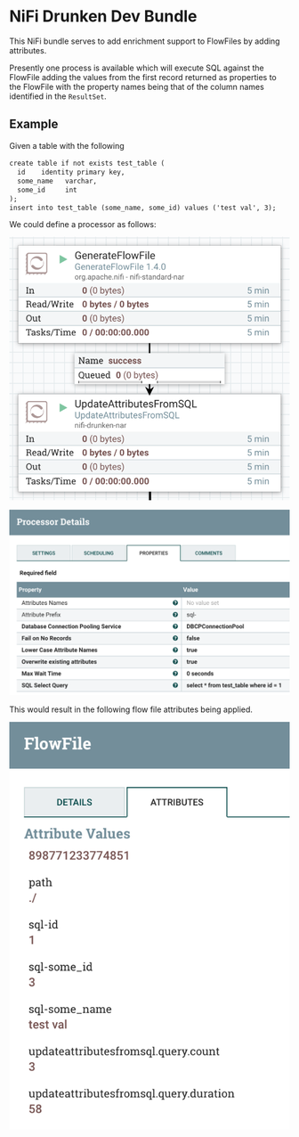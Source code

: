 
# NiFi Drunken Dev Bundle

This NiFi bundle serves to add enrichment support to FlowFiles by adding
attributes.

Presently one process is available which will execute SQL against the FlowFile
adding the values from the first record returned as properties to the FlowFile
with the property names being that of the column names identified in the
`ResultSet`.


## Example

Given a table with the following

```
create table if not exists test_table (
  id    identity primary key,
  some_name   varchar,
  some_id     int
);
insert into test_table (some_name, some_id) values ('test val', 3);
```

We could define a processor as follows:

![Flow Example](https://github.com/brettryan/nifi-drunken-bundle/blob/master/doc/img/flow-example.png)

![Processor Details](https://github.com/brettryan/nifi-drunken-bundle/blob/master/doc/img/processor-details.png)
                    
This would result in the following flow file attributes being applied.

![Flow File Attributes](https://github.com/brettryan/nifi-drunken-bundle/blob/master/doc/img/flow-file-attributes.png)

